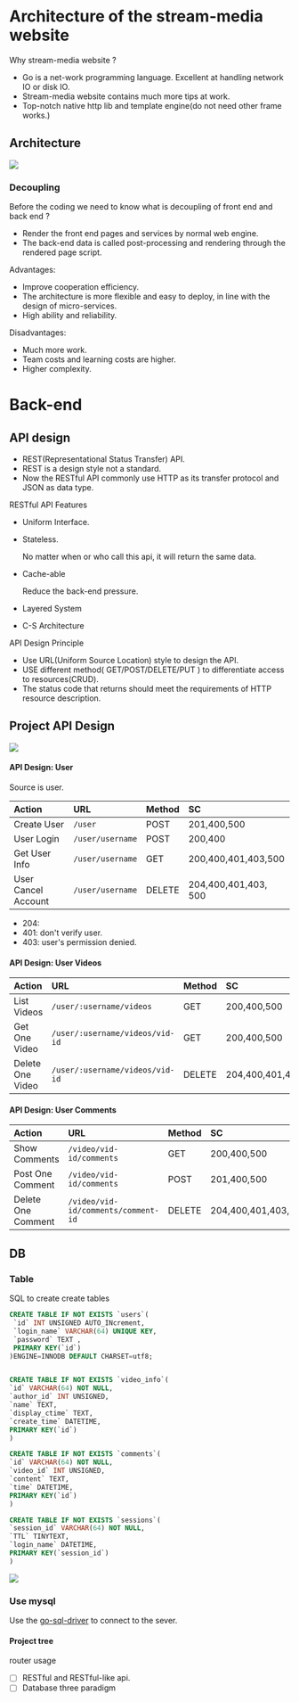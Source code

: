 # Architecture of the stream-media website
Why stream-media website ?
- Go is a net-work programming language. Excellent at handling network IO or disk IO.
- Stream-media website contains much more tips at work.
- Top-notch native http lib and template engine(do not need other frame works.)

## Architecture

![](https://tva1.sinaimg.cn/large/007S8ZIlly1gdus1zi7pcj312q0qs7dy.jpg)


### Decoupling
Before the coding we need to know what is decoupling of front end and back end ?
- Render the front end pages and services by normal web engine.
- The back-end data is called post-processing and rendering through the rendered page script.

Advantages:
- Improve cooperation efficiency.
- The architecture is more flexible and easy to deploy, in line with the design of micro-services.
- High ability and reliability.

Disadvantages:
- Much more work.
- Team costs and learning costs are higher.
- Higher complexity.


# Back-end
## API design
- REST(Representational Status Transfer) API.
- REST is a design style not a standard.
- Now the RESTful API commonly use HTTP as its transfer protocol and JSON as data type.


RESTful API Features
- Uniform Interface.
- Stateless.

  No matter when or who call this api, it will return the same data.
- Cache-able

  Reduce the back-end pressure.

- Layered System
- C-S Architecture

API Design Principle
- Use URL(Uniform Source Location) style to design the API.
- USE different method( GET/POST/DELETE/PUT ) to differentiate access to resources(CRUD).
- The status code that returns should meet the requirements of HTTP resource description.


## Project API Design

![](https://tva1.sinaimg.cn/large/007S8ZIlly1gdusuwmzdbj30ue0oqgrk.jpg)

#### API Design: User
Source is user.

| Action              | URL              | Method | SC                   |
| :------------------ | :--------------- | :----- | :------------------- |
| Create User         | `/user`          | POST   | 201,400,500          |
| User Login          | `/user/username` | POST   | 200,400              |
| Get User Info       | `/user/username` | GET    | 200,400,401,403,500  |
| User Cancel Account | `/user/username` | DELETE | 204,400,401,403, 500 |

- 204:
- 401: don't verify user.
- 403: user's permission denied.
 
#### API Design: User Videos

| Action           | URL                             | Method | SC                  |
| :--------------- | :------------------------------ | :----- | :------------------ |
| List Videos      | `/user/:username/videos`        | GET    | 200,400,500         |
| Get One Video    | `/user/:username/videos/vid-id` | GET    | 200,400,500         |
| Delete One Video | `/user/:username/videos/vid-id` | DELETE | 204,400,401,403,500 |


#### API Design: User Comments

| Action             | URL                                 | Method | SC                  |
| :----------------- | :---------------------------------- | :----- | :------------------ |
| Show Comments      | `/video/vid-id/comments`            | GET    | 200,400,500         |
| Post One Comment   | `/video/vid-id/comments`            | POST   | 201,400,500         |
| Delete One Comment | `/video/vid-id/comments/comment-id` | DELETE | 204,400,401,403,500 |

## DB

### Table

SQL to create create tables
```sql
CREATE TABLE IF NOT EXISTS `users`(
 `id` INT UNSIGNED AUTO_INcrement,
 `login_name` VARCHAR(64) UNIQUE KEY,
 `password` TEXT ,
 PRIMARY KEY(`id`)
)ENGINE=INNODB DEFAULT CHARSET=utf8;


CREATE TABLE IF NOT EXISTS `video_info`(
`id` VARCHAR(64) NOT NULL,
`author_id` INT UNSIGNED,
`name` TEXT,
`display_ctime` TEXT,
`create_time` DATETIME,
PRIMARY KEY(`id`)
)

CREATE TABLE IF NOT EXISTS `comments`(
`id` VARCHAR(64) NOT NULL,
`video_id` INT UNSIGNED,
`content` TEXT,
`time` DATETIME,
PRIMARY KEY(`id`)
)

CREATE TABLE IF NOT EXISTS `sessions`(
`session_id` VARCHAR(64) NOT NULL,
`TTL` TINYTEXT,
`login_name` DATETIME,
PRIMARY KEY(`session_id`)
)
```

![](https://tva1.sinaimg.cn/large/007S8ZIlly1ge0kb4kt7ej30me0io434.jpg)

### Use mysql
Use the [go-sql-driver](https://github.com/Go-SQL-Driver/MySQL/) to connect to the sever.


#### Project tree

router usage
- [ ] RESTful and RESTful-like api.
- [ ] Database three paradigm
